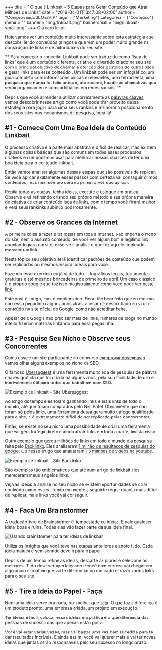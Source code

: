 +++
title = " O que é Linkbait – 5 Etapas para Gerar Conteúdo que Atrai Milhões de Links"
date = "2019-04-01T13:47:08+02:00"
author = "ComprovandoSEOnaVIP"
tags = ["Marketing"]
categories = ["Conteúdo"]
menu = ""
banner = "img/linkbait.png"
bannersmall = "img/linkbait-small.png"
+++
Olá caro leitor.

Hoje vamos ver um conteúdo muito interessante sobre esta estratégia que descobri lendo conteúdos gringos e que tem um poder muito grande na construção de links e de autoridades do seu site.

** Para começar o conceito: Linkbait pode ser traduzido como “Isca de links” que é um conteúdo diferente, criativo e divertido criado no seu site com o principal objetivo de chamar a atenção dos gestores de outros sites e gerar links para esse conteúdo . Um linkbait pode ser um infográfico, um guia completo com informações únicas e relevantes, uma ferramenta, uma pesquisa que nunca foi feito antes e, até mesmo, headlines chamativas que serão organicamente compartilhados em redes sociais. **

Depois que você aprender a utilizar corretamente as [palavras chaves](https://comprovandoseonavip.live/post/palavras-chave/), vamos descobrir nesse artigo como você pode tirar proveito dessa estratégia para jogar para cima seus rankins e melhorar o posicionamento dos seus sites nos mecanismos de pesquisa, bora lá!

## #1 - Comece Com Uma Boa Ideia de Conteúdo Linkbait

O processo criativo é a parte mais abstrata e difícil de replicar, mas existem algumas coisas básicas que são comuns em todos esses processos criativos e que podemos usar para melhorar nossas chances de ter uma boa ideia para o conteúdo linkbait.

Então vamos analisar algumas dessas etapas que são possíveis de replicar. Se você aplicar exatamente esses passos com certeza vai conseguir ótimos conteúdos, mas nem sempre será na primeira vez que aplicar.

Repita todas as etapas, tenha ideias, execute e coloque em prática. Observe e vá refinando criando seu próprio método e sua própria maneira de criativa de criar conteúdo isca de links, com o tempo você ficará melhor e verá seus rankinks subindo poderosamente.

## #2 - Observe os Grandes da Internet

A primeira coisa a fazer é ter ideias em toda a internet. Não importa o nicho do site, nem o assunto conteúdo. Se você ver algum bom e legítimo link apontando para um site, observe e analise o que fez aquele conteúdo merecer um link.

Neste tópico seu objetivo será identificar padrões de conteúdo que podem ser replicados ou mesmos inspirar ideais para você.

Fazendo esse exercício eu já vi de tudo. Infográficos legais, ferramentas gratuitas e até mesmos brincadeiras de primeiro de abril. Um caso clássico é o próprio google que faz isso magistralmente como você pode ver [neste link](https://tecnoblog.net/127988/google-nose/).

Este post é antigo, mas é emblemático. Ficou tão bem feito que eu mesmo caí nessa pegadinha alguns anos atrás, apesar de desconfiado eu vi um conteúdo no site oficial do Google, como não acreditar hehe. 

Apesar de o Google não precisar mais de links, milhares de blogs no mundo inteiro fizeram matérias linkando para essa pegadinha.

## #3 - Pesquise Seu Nicho e Observe seus Concorrentes

Como esse é um site participante do concurso [comprovandoseonavip](https://comprovandoseonavip.live/) vamos olhar alguns exemplos no nicho de SEO.

O famoso [Ubersuggest](https://neilpatel.com/br/ubersuggest/) é uma ferramenta muito boa de pesquisa de palavra chaves gratuita que foi criada há alguns anos, pela sua facilidade de uso e incrivelmente útil para todos que trabalham com SEO. 

<img src="/img/ubersuggest.jpg" alt="Exemplo de linkbait - Site Ubersuggest" class="center">

Ao longo do tempo eles foram ganhando links e mais links de todo o mundo, até que foram comprados pelo Neil Patel. Obviamente que não foram só pelos links, uma ferramenta dessa gera muito tráfego qualificado para o site, e é extremamente difícil de ser replicada pelos concorrentes.

Então, se existe no seu nicho uma possibilidade de criar uma ferramenta que vai gera tráfego direto e ainda atrair links em toda a parte, invista nisso.

Outro exemplo que gerou milhões de links em todo o mundo é a pesquisa feita pelo [Backlinko](https://backlinko.com/). Eles analisaram [1 milhão de resultados de pesquisa do google](https://backlinko.com/search-engine-ranking]). Ou nesse artigo que analisaram [1,3 milhões de vídeos no youtube](https://backlinko.com/youtube-ranking-factors).

<img src="/img/backlinko-google-search.jpg" alt="Exemplo de linkbait - Site Backlinko" class="center">

São exemplos tão emblemáticos que até num artigo de linkbait eles mereceram meus singelos links.

Veja as ideias e analise no seu nicho se existem oportunidades de criar conteúdo como esses. Tendo em mente a seguinte regra: quanto mais difícil de replicar, mais links você vai conseguir.

## #4 - Faça Um Brainstormer

A tradução livre de Brainstormer é: tempestade de ideias. E vale qualquer ideia, boas e ruins. Todas elas vão fazer parte da sua ideia final.

<img src="/img/brainstormer.jpg" alt="Usando brainstormer para ter ideias de linkbait" class="center">

Utiliza os insights que você teve nas etapas anteriores e anote tudo. Cada ideia maluca e sem sentido deve ir para o papel.

Depois de um tempo refine as ideias, descarte as piores e selecione as melhores. Tudo deve ser aperfeiçoado e você com certeza vai chegar em algo único e criativo que vai te diferenciar no mercado e trazer vários links para o seu site.

## #5 - Tire a Ideia do Papel - Faça!

Nenhuma ideia serve pra nada, por melhor que seja. O que faz a diferença é um produto pronto, uma empresa criada, um projeto em execução.

Ter ideias é fácil, colocar essas ideias em prática é o que diferencia das pessoas de sucesso das que apenas estão por ai.

Você vai errar várias vezes, mas vai bastar uma vez bem sucedida para te dar resultados incríveis. E ainda assim, você vai querer mais e vai ter novas ideias que juntas serão responsáveis pelo seu sucesso no longo prazo.
